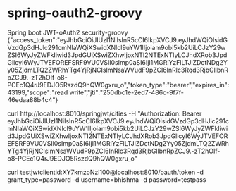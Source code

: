 # spring-oauth2-groovy
Spring boot JWT-oAuth2 security-groovy
{"access_token":"eyJhbGciOiJIUzI1NiIsInR5cCI6IkpXVCJ9.eyJhdWQiOlsidGVzdGp3dHJlc291cmNlaWQiXSwidXNlcl9uYW1lIjoiam9obi5kb2UiLCJzY29wZSI6WyJyZWFkIiwid3JpdGUiXSwiZXhwIjoxNTI2NTExNTIyLCJhdXRob3JpdGllcyI6WyJTVEFOREFSRF9VU0VSIl0sImp0aSI6IjI1MGRiYzFlLTJlZDctNDg2Yy05ZjdmLTQ2ZWRhYTg4YjRjNCIsImNsaWVudF9pZCI6InRlc3Rqd3RjbGllbnRpZCJ9.-zT2hOIf-o8-PCEc1Q4rJ9EDJO5RszdQ9hQW0gxru_o","token_type":"bearer","expires_in":43199,"scope":"read write","jti":"250dbc1e-2ed7-486c-9f7f-46edaa88b4c4"}


curl http://localhost:8010/springjwt/cities -H "Authorization: Bearer eyJhbGciOiJIUzI1NiIsInR5cCI6IkpXVCJ9.eyJhdWQiOlsidGVzdGp3dHJlc291cmNlaWQiXSwidXNlcl9uYW1lIjoiam9obi5kb2UiLCJzY29wZSI6WyJyZWFkIiwid3JpdGUiXSwiZXhwIjoxNTI2NTExNTIyLCJhdXRob3JpdGllcyI6WyJTVEFOREFSRF9VU0VSIl0sImp0aSI6IjI1MGRiYzFlLTJlZDctNDg2Yy05ZjdmLTQ2ZWRhYTg4YjRjNCIsImNsaWVudF9pZCI6InRlc3Rqd3RjbGllbnRpZCJ9.-zT2hOIf-o8-PCEc1Q4rJ9EDJO5RszdQ9hQW0gxru_o"


curl testjwtclientid:XY7kmzoNzl100@localhost:8010/oauth/token -d grant_type=password -d username=bhishma -d password=testpass
